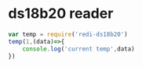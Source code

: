 # ds18b20 reader
```javascript
var temp = require('redi-ds18b20')
temp(1,(data)=>{
	console.log('current temp',data)
})
```
